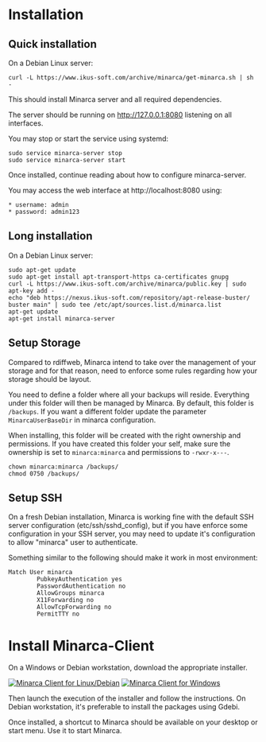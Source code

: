 # Installation

## Quick installation

On a Debian Linux server:

    curl -L https://www.ikus-soft.com/archive/minarca/get-minarca.sh | sh -

This should install Minarca server and all required dependencies.

The server should be running on http://127.0.0.1:8080 listening on all interfaces.

You may stop or start the service using systemd:

    sudo service minarca-server stop
    sudo service minarca-server start
    
Once installed, continue reading about how to configure minarca-server.

You may access the web interface at http://localhost:8080 using:

    * username: admin
    * password: admin123 

## Long installation

On a Debian Linux server:

    sudo apt-get update
    sudo apt-get install apt-transport-https ca-certificates gnupg
    curl -L https://www.ikus-soft.com/archive/minarca/public.key | sudo apt-key add -
    echo "deb https://nexus.ikus-soft.com/repository/apt-release-buster/ buster main" | sudo tee /etc/apt/sources.list.d/minarca.list
    apt-get update
    apt-get install minarca-server

## Setup Storage

Compared to rdiffweb, Minarca intend to take over the management of your storage and for that reason,
need to enforce some rules regarding how your storage should be layout.

You need to define a folder where all your backups will reside. Everything under this folder will then be managed by Minarca. By default, this folder is `/backups`. If you want a different folder update the parameter `MinarcaUserBaseDir` in minarca configuration.

When installing, this folder will be created with the right ownership and permissions. If you have created this folder your self, make sure the ownership is set to `minarca:minarca` and permissions to `-rwxr-x---`.

    chown minarca:minarca /backups/
    chmod 0750 /backups/
    
## Setup SSH

On a fresh Debian installation, Minarca is working fine with the default SSH server
configuration (etc/ssh/sshd_config), but if you have enforce some configuration in your SSH
server, you may need to update it's configuration to allow "minarca" user to authenticate.

Something similar to the following should make it work in most environment:
	
	Match User minarca
	        PubkeyAuthentication yes
	        PasswordAuthentication no
	        AllowGroups minarca
	        X11Forwarding no
	        AllowTcpForwarding no
	        PermitTTY no


# Install Minarca-Client

On a Windows or Debian workstation, download the appropriate installer.

<a href="https://www.ikus-soft.com/archive/minarca/minarca-client_latest_all.deb"><img alt="Minarca Client for Linux/Debian" src="https://img.shields.io/badge/download-Minaca--client--for--Debian-green?&logo=debian&style=for-the-badge"></a>
<a href="https://www.ikus-soft.com/archive/minarca/minarca-client_latest.exe"><img alt="Minarca Client for Windows" src="https://img.shields.io/badge/download-Minaca--client--for--Windows-green?&logo=windows&style=for-the-badge"></a>

Then launch the execution of the installer and follow the instructions. On Debian workstation, it's preferable to install the packages using Gdebi.

Once installed, a shortcut to Minarca should be available on your desktop or start menu. Use it to start Minarca.
